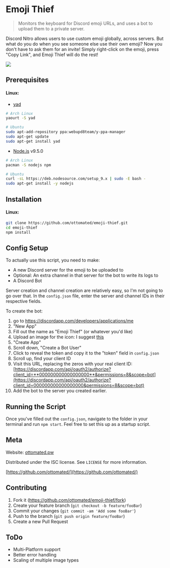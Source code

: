 # Emoji Thief
> Monitors the keyboard for Discord emoji URLs, and uses a bot to upload them to a private server.

Discord Nitro allows users to use custom emoji globally, across servers. But what do you do when you see someone else use their own emoji? Now you don't have to ask them for an invite! 
Simply right-click on the emoji, press "Copy Link", and Emoji Thief will do the rest!

![](https://i.imgur.com/8Y2O4sI.png)

## Prerequisites

#### Linux:

- [yad](https://sourceforge.net/projects/yad-dialog/)
```sh
# Arch Linux
yaourt -S yad

# Ubuntu
sudo apt-add-repository ppa:webupd8team/y-ppa-manager
sudo apt-get update
sudo apt-get install yad
```

- [Node.js](https://nodejs.org) v9.5.0

```sh
# Arch Linux
pacman -S nodejs npm

# Ubuntu
curl -sL https://deb.nodesource.com/setup_9.x | sudo -E bash -
sudo apt-get install -y nodejs
```



## Installation

#### Linux:

```sh
git clone https://github.com/ottomated/emoji-thief.git
cd emoji-thief
npm install
```

## Config Setup

To actually use this script, you need to make:

- A new Discord server for the emoji to be uploaded to
- Optional: An extra channel in that server for the bot to write its logs to
- A Discord Bot

Server creation and channel creation are relatively easy, so I'm not going to go over that. In the `config.json` file, enter the server and channel IDs in their respective fields.

To create the bot:
1. go to <https://discordapp.com/developers/applications/me>
2. "New App"
3. Fill out the name as "Emoji Thief" (or whatever you'd like)
4. Upload an image for the icon: I suggest [this](https://i.imgur.com/JMJGUhV.png)
5. "Create App"
6. Scroll down, "Create a Bot User"
7. Click to reveal the token and copy it to the "token" field in `config.json`
8. Scroll up, find your client ID
9. Visit this URL, replacing the zeros with your real client ID: 
[https://discordapp.com/api/oauth2/authorize?client_id=**000000000000000000**&permissions=8&scope=bot](https://discordapp.com/api/oauth2/authorize?client_id=000000000000000000&permissions=8&scope=bot)
10. Add the bot to the server you created earlier.

## Running the Script

Once you've filled out the `config.json`, navigate to the folder in your terminal and run `npm start`. Feel free to set this up as a startup script.

## Meta

Website: [ottomated.pw](https://ottomated.pw)

Distributed under the ISC license. See ``LICENSE`` for more information.

[https://github.com/ottomated/](https://github.com/ottomated/)

## Contributing

1. Fork it (<https://github.com/ottomated/emoji-thief/fork>)
2. Create your feature branch (`git checkout -b feature/fooBar`)
3. Commit your changes (`git commit -am 'Add some fooBar'`)
4. Push to the branch (`git push origin feature/fooBar`)
5. Create a new Pull Request

## ToDo

- Multi-Platform support
- Better error handling
- Scaling of multiple image types

